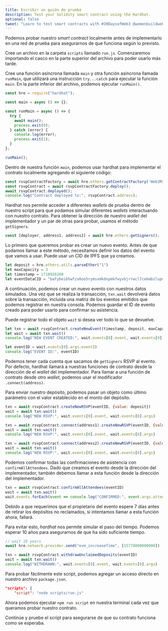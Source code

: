 ```yaml
---
title: Escribir un guión de prueba
description: Test your Solidity smart contract using the Hardhat.
optional: false
tweet: "Learn to test smart contracts with #30DaysofWeb3 @womenbuildweb3 ✍️"
---
```


Podemos probar nuestro _smart contract_ localmente antes de implementarlo en una red de prueba para asegurarnos de que funciona según lo previsto.

Cree un archivo en la carpeta `scripts` llamado `run.js`. Comenzaremos importando el casco en la parte superior del archivo para poder usarlo más tarde.

Cree una función asíncrona llamada `main` y otra función asíncrona llamada `runMain`, que utilizará una instrucción `try...catch` para ejecutar la función `main`. En la parte inferior del archivo, podemos ejecutar `runMain()`.

```javascript
const hre = require("hardhat");

const main = async () => {};

const runMain = async () => {
  try {
    await main();
    process.exit(0);
  } catch (error) {
    console.log(error);
    process.exit(1);
  }
};

runMain();
```

Dentro de nuestra función _`main`_, podemos usar hardhat para implementar el contrato localmente agregando el siguiente código:

```javascript
const rsvpContractFactory = await hre.ethers.getContractFactory('Web3RSVP');
const rsvpContract = await rsvpContractFactory.deploy();
await rsvpContract.deployed();
console.log("Contract deployed to:", rsvpContract.address);
```

Hardhat nos permite acceder a diferentes _wallets_ de prueba dentro de nuestro script para que podamos simular diferentes _wallets_ interactuando con nuestro contrato. Para obtener la dirección de nuestro _wallet_ del implementador y un par de otras para probar, usamos el método `getSigners`.

```javascript
const [deployer, address1, address2] = await hre.ethers.getSigners();
```

Lo primero que queremos probar es crear un nuevo evento. Antes de que podamos llamar a este método, necesitamos definir los datos del evento que vamos a usar. Puede usar un CID de IPFS que ya creamos.

```javascript
let deposit = hre.ethers.utils.parseEther("1")
let maxCapacity = 3
let timestamp = 1718926200
let eventDataCID = "bafybeibhwfzx6oo5rymsxmkdxpmkfwyvbjrrwcl7cekmbzlupmp5ypkyfi"
```

A continuación, podemos crear un nuevo evento con nuestros datos simulados. Una vez que se realiza la transacción, `txn.wait` devolverá datos sobre la transacción, incluida una matriz de los eventos emitidos que podemos registrar en nuestra consola. Podemos guardar el ID de evento creado para poder usarlo para confirmar su asistencia.

Puede registrar todo el objeto _`wait`_ si desea ver todo lo que se devuelve.

```javascript
let txn = await rsvpContract.createNewEvent(timestamp, deposit, maxCapacity, eventDataCID)
let wait = await txn.wait()
console.log("NEW EVENT CREATED:", wait.events[0].event, wait.events[0].args)

let eventID = wait.events[0].args.eventID
console.log("EVENT ID:", eventID)
```

Podemos tener cada cuenta que sacamos de `getSigners` RSVP al evento. Por defecto, hardhat llamará a nuestras funciones de contrato desde la dirección de el _wallet_ del implementador. Para llamar a una función de contrato desde otro _wallet_, podemos usar el modificador `.connect(address)`.

Para enviar nuestro depósito, podemos pasar un objeto como último parámetro con el valor establecido en el monto del depósito.

```javascript
txn = await rsvpContract.createNewRSVP(eventID, {value: deposit})
wait = await txn.wait()
console.log("NEW RSVP:", wait.events[0].event, wait.events[0].args)

txn = await rsvpContract.connect(address1).createNewRSVP(eventID, {value: deposit})
wait = await txn.wait()
console.log("NEW RSVP:", wait.events[0].event, wait.events[0].args)

txn = await rsvpContract.connect(address2).createNewRSVP(eventID, {value: deposit})
wait = await txn.wait()
console.log("NEW RSVP:", wait.events[0].event, wait.events[0].args)
```

Podemos confirmar todas las confirmaciones de asistencia con `confirmAllAttendees`. Dado que creamos el evento desde la dirección del implementador, también debemos llamar a esta función desde la dirección del implementador.

```javascript
txn = await rsvpContract.confirmAllAttendees(eventID)
wait = await txn.wait()
wait.events.forEach(event => console.log("CONFIRMED:", event.args.attendeeAddress))
```

Debido a que requerimos que el propietario del evento espere 7 días antes de retirar los depósitos no reclamados, si intentamos llamar a esta función ahora, fallará.

Para evitar esto, _hardhat_ nos permite simular el paso del tiempo. Podemos esperar 10 años para asegurarnos de que ha sido suficiente tiempo.

```javascript
// wait 10 years
await hre.network.provider.send("evm_increaseTime", [15778800000000])

txn = await rsvpContract.withdrawUnclaimedDeposits(eventID)
wait = await txn.wait()
console.log("WITHDRAWN:", wait.events[0].event, wait.events[0].args)
```

Para probar fácilmente este script, podemos agregar un acceso directo en nuestro archivo `package.json`.

```json
"scripts": {
    "script": "node scripts/run.js"
```

Ahora podemos ejecutar `npm run script` en nuestra terminal cada vez que queramos probar nuestro contrato.

Continúe y pruebe el script para asegurarse de que su contrato funciona como se esperaba.
